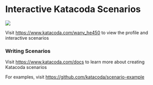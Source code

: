# Interactive Katacoda Scenarios

[![](http://shields.katacoda.com/katacoda/wany_he450/count.svg)](https://www.katacoda.com/wany_he450 "Get your profile on Katacoda.com")

Visit https://www.katacoda.com/wany_he450 to view the profile and interactive scenarios

### Writing Scenarios
Visit https://www.katacoda.com/docs to learn more about creating Katacoda scenarios

For examples, visit https://github.com/katacoda/scenario-example
